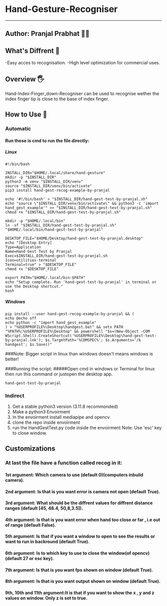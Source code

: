 # Hand-Gesture-Recogniser

---
Author: Pranjal Prabhat 👨‍🔬
---

## What's Diffrent 👀
-Easy acces to recognisation.
-High level optimization for commercial uses.

## Overview 🖐
Hand-Index-Finger_down-Recogniser can be used to recognise wether the index finger tip is close to the base of index finger.

## How to Use 👀
### Automatic
#### Run these is cmd to run the file directly:
##### Linux
```terminal
#!/bin/bash

INSTALL_DIR="$HOME/.local/share/hand-gesture"
mkdir -p "$INSTALL_DIR"
python3 -m venv "$INSTALL_DIR/venv"
source "$INSTALL_DIR/venv/bin/activate"
pip3 install hand-gest-recog-example-by-pranjal

echo '#!/bin/bash' > "$INSTALL_DIR/hand-gest-test-by-pranjal.sh"
echo "source \"$INSTALL_DIR/venv/bin/activate\" && python3 -c 'import hand_gest_example'" >> "$INSTALL_DIR/hand-gest-test-by-pranjal.sh"
chmod +x "$INSTALL_DIR/hand-gest-test-by-pranjal.sh"

mkdir -p "$HOME/.local/bin"
ln -sf "$INSTALL_DIR/hand-gest-test-by-pranjal.sh" "$HOME/.local/bin/hand-gest-test-by-pranjal"

DESKTOP_FILE="$HOME/Desktop/hand-gest-test-by-pranjal.desktop"
echo "[Desktop Entry]
Type=Application
Name=Hand Gest Test by Pranjal
Exec=$INSTALL_DIR/hand-gest-test-by-pranjal.sh
Icon=utilities-terminal
Terminal=true" > "$DESKTOP_FILE"
chmod +x "$DESKTOP_FILE"

export PATH="$HOME/.local/bin:$PATH"
echo "Setup complete. Run 'hand-gest-test-by-pranjal' in terminal or use the Desktop shortcut."
bash
```

##### Windows
```terminal
pip install --user hand-gest-recog-example-by-pranjal && (
echo @echo off
echo python -c "import hand_gest_example"
) > "%USERPROFILE%\Desktop\handgest.bat" && setx PATH "%PATH%;%USERPROFILE%\Desktop" && powershell "$s=(New-Object -COM WScript.Shell).CreateShortcut('%USERPROFILE%\Desktop\hand-gest-test-by-pranjal.lnk'); $s.TargetPath='%COMSPEC%'; $s.Arguments='/k handgest'; $s.Save()"
```
###Note: Bigger script in linux than windows doesn't means windows is better!

###Running the script:
#####Open cmd in windows or Terminal for linux then run this command or justopen the desktop app.
```terminal
hand-gest-test-by-pranjal
```

### Indirect

1. Get a stable python3 version (3.11.8 recommonded)
2. Make a python3 Envoirment
3. In the envoirment install mediapipe and opencv
4. clone the repo inside envoirment
5. run the HandGestTest.py code inside the envoirment
Note: Use 'esc' key to close window.

## Customizations
### At last the file have a function called recog in it:
#### 1st argument: Which camera to use (default 0)(computers inbuild camera).

#### 2nd argument: Is that is you want error is camera not open (default True).

#### 3rd argument: What should be the diffrent values for diffrent distance ranges (default [45, 48.4, 50,8,3.5]).

#### 4th argument: Is that is you want error when hand too close or far , i.e out of range (default False).

#### 5th argument: Is that if you want a window to open to see the results or want to run in backround (default True).

#### 6th argument: Is to which key to use to close the window(of opencv) (default 27 or esc key).

#### 7th argument: Is that is you want fps shown on window (default True). 

#### 8th argument: Is that is you want output shown on window (default True).

#### 9th, 10th and 11th argument:It is that if you want to show the x , y and z values on window. Only z is set to true.
